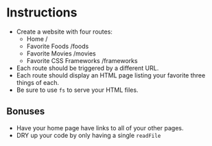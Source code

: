 # **Instructions**

* Create a website with four routes:
  * Home /
  * Favorite Foods /foods
  * Favorite Movies /movies
  * Favorite CSS Frameworks /frameworks
* Each route should be triggered by a different URL.
* Each route should display an HTML page listing your favorite three things of each.
* Be sure to use `fs` to serve your HTML files.

## Bonuses
* Have your home page have links to all of your other pages.
* DRY up your code by only having a single `readFile`
